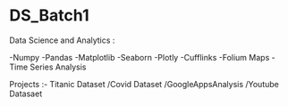 # DS_Batch1

Data Science and Analytics :

-Numpy
-Pandas
-Matplotlib
-Seaborn
-Plotly 
-Cufflinks
-Folium Maps
-Time Series Analysis

Projects :-
Titanic Dataset
/Covid Dataset
/GoogleAppsAnalysis
/Youtube Datasaet
